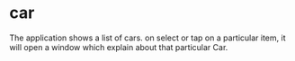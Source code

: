 # car

The application shows a list of cars.
on select or tap on a particular item, it will open a window which explain about that particular Car.